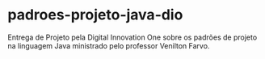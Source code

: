 # padroes-projeto-java-dio
Entrega de Projeto pela Digital Innovation One sobre os padrões de projeto na linguagem Java ministrado pelo professor Venilton Farvo.
